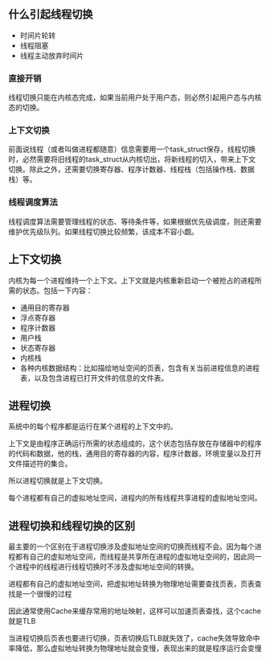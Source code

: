 ## 什么引起线程切换
- 时间片轮转
- 线程阻塞
- 线程主动放弃时间片

### 直接开销
线程切换只能在内核态完成，如果当前用户处于用户态，则必然引起用户态与内核态的切换。

### 上下文切换
前面说线程（或者叫做进程都随意）信息需要用一个task_struct保存，线程切换时，必然需要将旧线程的task_struct从内核切出，将新线程的切入，带来上下文切换。除此之外，还需要切换寄存器、程序计数器、线程栈（包括操作栈、数据栈）等。

### 线程调度算法
线程调度算法需要管理线程的状态、等待条件等，如果根据优先级调度，则还需要维护优先级队列。如果线程切换比较频繁，该成本不容小觑。


## 上下文切换
内核为每一个进程维持一个上下文。上下文就是内核重新启动一个被抢占的进程所需的状态。包括一下内容：
- 通用目的寄存器
- 浮点寄存器
- 程序计数器
- 用户栈
- 状态寄存器
- 内核栈
- 各种内核数据结构：比如描绘地址空间的页表，包含有关当前进程信息的进程表，以及包含进程已打开文件的信息的文件表。

## 进程切换
系统中的每个程序都是运行在某个进程的上下文中的。

上下文是由程序正确运行所需的状态组成的，这个状态包括存放在存储器中的程序的代码和数据，他的栈，通用目的寄存器的内容，程序计数器，环境变量以及打开文件描述符的集合。

所以进程切换就是上下文切换。

每个进程都有自己的虚拟地址空间，进程内的所有线程共享进程的虚拟地址空间。

## 进程切换和线程切换的区别
最主要的一个区别在于进程切换涉及虚拟地址空间的切换而线程不会。因为每个进程都有自己的虚拟地址空间，而线程是共享所在进程的虚拟地址空间的，因此同一个进程中的线程进行线程切换时不涉及虚拟地址空间的转换。

进程都有自己的虚拟地址空间，把虚拟地址转换为物理地址需要查找页表，页表查找是一个很慢的过程

因此通常使用Cache来缓存常用的地址映射，这样可以加速页表查找，这个cache就是TLB

当进程切换后页表也要进行切换，页表切换后TLB就失效了，cache失效导致命中率降低，那么虚拟地址转换为物理地址就会变慢，表现出来的就是程序运行会变慢